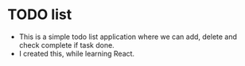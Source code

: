 # TODO list

- This is a simple todo list application where we can add, delete and check complete if task done.
- I created this, while learning React.